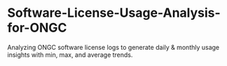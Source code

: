# Software-License-Usage-Analysis-for-ONGC
Analyzing ONGC software license logs to generate daily &amp; monthly usage insights with min, max, and average trends.
